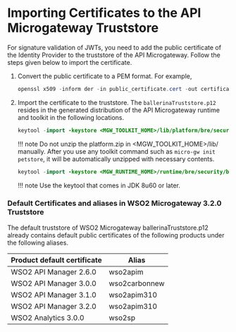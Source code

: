 # Importing Certificates to the API Microgateway Truststore

For signature validation of JWTs, you need to add the public certificate of the Identity Provider to the truststore of the API Microgateway. Follow the steps given below to import the certificate.

1.  Convert the public certificate to a PEM format. For example,

    ``` java
    openssl x509 -inform der -in public_certificate.cert -out certificate.pem
    ```

2.  Import the certificate to the truststore. The `ballerinaTruststore.p12` resides in the generated distribution of the API Microgateway runtime and toolkit in the following locations.

    ``` java
    keytool -import -keystore <MGW_TOOLKIT_HOME>/lib/platform/bre/security/ballerinaTruststore.p12 -alias wso2carbonjwt -file certificate.pem
    ```
    
    !!! note
        Do not unzip the platform.zip in <MGW_TOOLKIT_HOME>/lib/ manually. After you use any toolkit command such as `micro-gw init petstore`, it will be automatically unzipped with necessary contents.

    ``` java
    keytool -import -keystore <MGW_RUNTIME_HOME>/runtime/bre/security/ballerinaTruststore.p12 -alias wso2carbonjwt -file certificate.pem
    ```

    !!! note
        Use the keytool that comes in JDK 8u60 or later.

### Default Certificates and aliases in WSO2 Microgateway 3.2.0 Truststore

The default truststore of WSO2 Microgateway ballerinaTruststore.p12 already contains default public certificates of the following products under the following aliases.

| Product default certificate | Alias         |
|-----------------------------|---------------|
| WSO2 API Manager 2.6.0      | wso2apim      |
| WSO2 API Manager 3.0.0      | wso2carbonnew |
| WSO2 API Manager 3.1.0      | wso2apim310   |
| WSO2 API Manager 3.2.0      | wso2apim310   |
| WSO2 Analytics 3.0.0        | wso2sp        |


